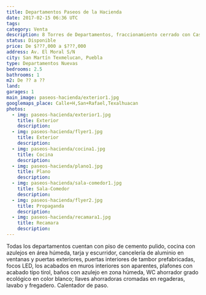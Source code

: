 ```yaml
---
title: Departamentos Paseos de la Hacienda
date: 2017-02-15 06:36 UTC
tags:
category: Venta
description: 8 Torres de Departamentos, fraccionamiento cerrado con Caseta de Vigilancia. Departamentos de 2 recámaras y alcoba. Todos los departamentos con Calentador de Paso de recuperación rápida y Patio de Servicio. Con instalaciones de luz, agua y drenaje subterraneas; alumbrado público y calles adoquinadas. Ubicadas en Av. El Moral, a un costado el Hopital Integral. A 10 minutos del Centro de San Martín Texmelucan.
status: Disponible
price: De $???,000 a $???,000
address: Av. El Moral S/N
city: San Martín Texmelucan, Puebla
type: Departamentos Nuevas
bedrooms: 2.5
bathrooms: 1
m2: De ?? a ??
land:
garages: 1
main_image: paseos-hacienda/exterior1.jpg
googlemaps_place: Calle+H,San+Rafael,Texalhuacan
photos:
  - img: paseos-hacienda/exterior1.jpg
    title: Exterior
    description:
  - img: paseos-hacienda/flyer1.jpg
    title: Exterior
    description:
  - img: paseos-hacienda/cocina1.jpg
    title: Cocina
    description:
  - img: paseos-hacienda/plano1.jpg
    title: Plano
    description:
  - img: paseos-hacienda/sala-comedor1.jpg
    title: Sala-Comedor
    description:
  - img: paseos-hacienda/flyer2.jpg
    title: Propaganda
    description:
  - img: paseos-hacienda/recamara1.jpg
    title: Recamara
    description:
---
```


Todas los departamentos cuentan con piso de cemento pulido, cocina con azulejos en área húmeda, tarja y escurridor, cancelería de aluminio en ventanas y puertas exteriores, puertas interiores de tambor prefabricadas, focos LED, los acabados en muros interiores son aparentes, plafones con acabado tipo tirol, baños con azulejo en zona húmeda, WC ahorrador grado ecológico en color blanco; llaves ahorradoras cromadas en regaderas, lavabo y fregadero. Calentador de paso.
